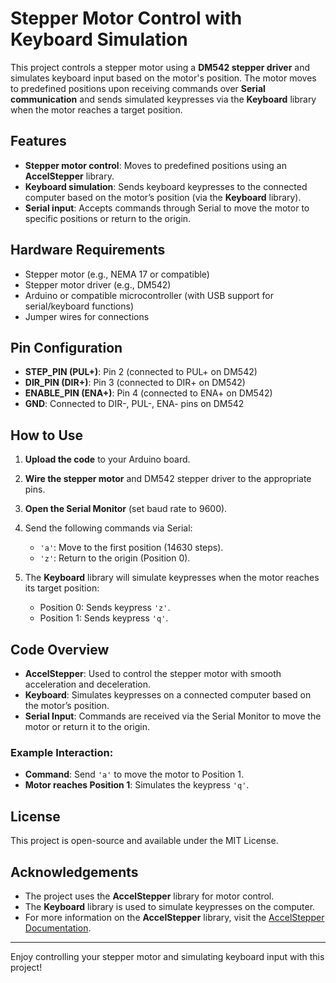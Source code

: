 # Stepper Motor Control with Keyboard Simulation

This project controls a stepper motor using a **DM542 stepper driver** and simulates keyboard input based on the motor's position. The motor moves to predefined positions upon receiving commands over **Serial communication** and sends simulated keypresses via the **Keyboard** library when the motor reaches a target position.

## Features
- **Stepper motor control**: Moves to predefined positions using an **AccelStepper** library.
- **Keyboard simulation**: Sends keyboard keypresses to the connected computer based on the motor’s position (via the **Keyboard** library).
- **Serial input**: Accepts commands through Serial to move the motor to specific positions or return to the origin.

## Hardware Requirements
- Stepper motor (e.g., NEMA 17 or compatible)
- Stepper motor driver (e.g., DM542)
- Arduino or compatible microcontroller (with USB support for serial/keyboard functions)
- Jumper wires for connections

## Pin Configuration
- **STEP_PIN (PUL+)**: Pin 2 (connected to PUL+ on DM542)
- **DIR_PIN (DIR+)**: Pin 3 (connected to DIR+ on DM542)
- **ENABLE_PIN (ENA+)**: Pin 4 (connected to ENA+ on DM542)
- **GND**: Connected to DIR-, PUL-, ENA- pins on DM542

## How to Use
1. **Upload the code** to your Arduino board.
2. **Wire the stepper motor** and DM542 stepper driver to the appropriate pins.
3. **Open the Serial Monitor** (set baud rate to 9600).
4. Send the following commands via Serial:
   - `'a'`: Move to the first position (14630 steps).
   - `'z'`: Return to the origin (Position 0).

5. The **Keyboard** library will simulate keypresses when the motor reaches its target position:
   - Position 0: Sends keypress `'z'`.
   - Position 1: Sends keypress `'q'`.

## Code Overview
- **AccelStepper**: Used to control the stepper motor with smooth acceleration and deceleration.
- **Keyboard**: Simulates keypresses on a connected computer based on the motor’s position.
- **Serial Input**: Commands are received via the Serial Monitor to move the motor or return it to the origin.

### Example Interaction:
- **Command**: Send `'a'` to move the motor to Position 1.
- **Motor reaches Position 1**: Simulates the keypress `'q'`.

## License
This project is open-source and available under the MIT License.

## Acknowledgements
- The project uses the **AccelStepper** library for motor control.
- The **Keyboard** library is used to simulate keypresses on the computer.
- For more information on the **AccelStepper** library, visit the [AccelStepper Documentation](http://www.airspayce.com/mikem/arduino/AccelStepper/).

---

Enjoy controlling your stepper motor and simulating keyboard input with this project!
